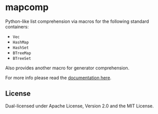 
mapcomp
=======

Python-like list comprehension via macros for the following standard
containers:

- `Vec`
- `HashMap`
- `HashSet`
- `BTreeMap`
- `BTreeSet`

Also provides another macro for generator comprehension.

For more info please read the [documentation here](https://docs.rs/mapcomp).

License
-------

Dual-licensed under Apache License, Version 2.0 and the MIT License.
